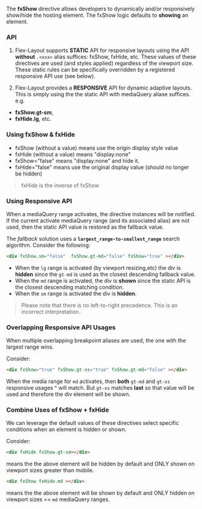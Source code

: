 The **fxShow** directive allows developers to dynamically and/or responsively show/hide the hosting element. The fxShow 
logic defaults to **showing** an element.


### API 

1) Flex-Layout supports **STATIC** API for responsive layouts  using the API **without** `.<xxx>` alias suffices: 
fxShow, fxHide, etc. These values of these directives are used (and styles applied) regardless of the viewport size. 
These static rules can be specifically  overridden by a registered responsive API use (see below).

2) Flex-Layout provides a **RESPONSIVE** API for dynamic adaptive layouts. This is simply using the the static API with 
mediaQuery aliase suffices.
e.g.  
* **fxShow.gt-sm**, 
* **fxHide.lg**, etc.  

### Using fxShow & fxHide

* fxShow (without a value) means use the origin display style value
* fxHide (without a value) means "display:none"
* fxShow="false" means "display:none" and hide it.
* fxHide="false" means use the original display value (should no longer be hidden)
> fxHide is the inverse of fxShow 

### Using Responsive API

When a mediaQuery range activates, the directive instances will be notified. If the current activate mediaQuery range 
(and its associated alias) are not used, then the static API value is restored as the fallback value.

The *fallback* solution uses a **`largest_range-to-smallest_range`** search algorithm. Consider the following:

```html
<div fxShow.sm="false"  fxShow.gt-md="false" fxShow="true" ></div>
```

* When the `lg` range is activated (by viewport resizing,etc) the div is **hidden** since the `gt-md` is used as the 
closest descending fallback value.
* When the `md` range is activated, the div is **shown** since the static API is the closest descending matching 
condition.
* When the `sm` range is activated the div is **hidden**.

> Please note that there is no left-to-right precedence. This is an incorrect interpretation..

### Overlapping Responsive API Usages

When multiple overlapping breakpoint aliases are used, the one with the largest range wins. 

Consider:

```html
<div fxShow="true" fxShow.gt-xs="true" fxShow.gt-md="false" ></div>
```

When the media range for `md` activates, then **both** `gt-md` and `gt-xs` responsive usages ^ will match. But `gt-xs` 
matches **last** so that value will be used and therefore the div element will be shown.


### Combine Uses of fxShow + fxHide

We can leverage the default values of these directives select specific conditions when an element is hidden or shown.

Consider:

```html
<div fxHide fxShow.gt-sm></div>
```

means the the above element will be hidden by default and ONLY shown on viewport sizes greater than mobile.


```html
<div fxShow fxHide.md ></div>
```

means the the above element will be shown by default and ONLY hidden on viewport sizes == `md` mediaQuery ranges.

